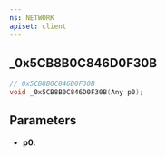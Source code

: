 ```yaml
---
ns: NETWORK
apiset: client
---
```

## _0x5CB8B0C846D0F30B

```c
// 0x5CB8B0C846D0F30B
void _0x5CB8B0C846D0F30B(Any p0);
```


## Parameters
* **p0**:



